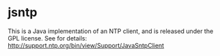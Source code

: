 jsntp
=====
This is a Java implementation of an NTP client, and is released under the GPL license.
See for details: http://support.ntp.org/bin/view/Support/JavaSntpClient
